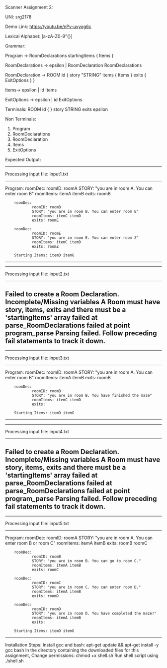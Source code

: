 Scanner Assignment 2:

UNI: srg2178

Demo Link: https://youtu.be/nPv-uvyog6c

Lexical Alphabet: [a-zA-Z0-9"{}]

Grammar:

Program -> RoomDeclarations startingItems { Items }

RoomDeclarations -> epsilon | RoomDeclaration RoomDeclarations

RoomDeclaration -> ROOM id { story "STRING" items { Items } exits { ExitOptions } }

Items-> epsilon | id Items

ExitOptions -> epsilon | id ExitOptions

Terminals:
ROOM
id
{
}
story
STRING
exits
epsilon

Non Terminals:
1) Program
2) RoomDeclarations
3) RoomDeclaration
4) Items
5) ExitOptions

Expected Output:

****************************
Processing input file: input1.txt
****************************

Program:
        roomDec:
                roomID: roomA
                STORY: "you are in room A. You can enter room B"
                roomItems: itemA itemB 
                exits: roomB 

        roomDec:
                roomID: roomB
                STORY: "you are in room B. You can enter room E"
                roomItems: itemC itemD 
                exits: roomE 

        roomDec:
                roomID: roomE
                STORY: "you are in room E. You can enter room Z"
                roomItems: itemC itemD 
                exits: roomZ 

        Starting Items: itemD itemG 


----------------------------
****************************
Processing input file: input2.txt
****************************
Failed to create a Room Declaration. Incomplete/Missing variables
A Room must have story, items, exits and there must be a 'startingItems' array
failed at parse_RoomDeclarations 
failed at point program_parse
Parsing failed. Follow preceding fail statements to track it down.
----------------------------
****************************
Processing input file: input3.txt
****************************

Program:
        roomDec:
                roomID: roomA
                STORY: "you are in room A. You can enter room B"
                roomItems: itemA itemB 
                exits: roomB 

        roomDec:
                roomID: roomB
                STORY: "you are in room B. You have finished the maze"
                roomItems: itemC itemD 
                exits: 

        Starting Items: itemD itemG 


----------------------------
****************************
Processing input file: input4.txt
****************************
Failed to create a Room Declaration. Incomplete/Missing variables
A Room must have story, items, exits and there must be a 'startingItems' array
failed at parse_RoomDeclarations 
failed at parse_RoomDeclarations 
failed at point program_parse
Parsing failed. Follow preceding fail statements to track it down.
----------------------------
****************************
Processing input file: input5.txt
****************************

Program:
        roomDec:
                roomID: roomA
                STORY: "you are in room A. You can enter room B or room C"
                roomItems: itemA itemB 
                exits: roomB roomC 

        roomDec:
                roomID: roomB
                STORY: "you are in room B. You can go to room C."
                roomItems: itemA itemB 
                exits: roomC 

        roomDec:
                roomID: roomC
                STORY: "you are in room C. You can enter room D."
                roomItems: itemA itemB 
                exits: roomD 

        roomDec:
                roomID: roomD
                STORY: "you are in room D. You have completed the maze!"
                roomItems: itemA itemB 
                exits: 

        Starting Items: itemD itemG 


----------------------------

Installation Steps:
Install gcc and bash: apt-get update && apt-get install -y gcc bash
In the directory containing the downloaded files for this assignment,
Change permissions: chmod +x shell.sh
Run shell script using ./shell.sh
